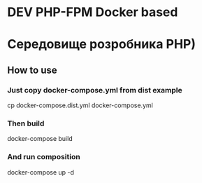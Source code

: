 # DEV PHP-FPM Docker based 
# Cередовище розробника PHP)

## How to use
### Just copy docker-compose.yml from dist example

cp docker-compose.dist.yml docker-compose.yml

### Then build

docker-compose build

### And run composition

docker-compose up -d
